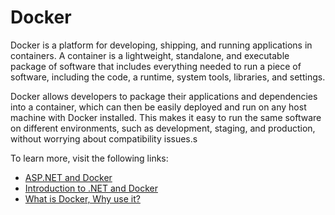 # Docker

Docker is a platform for developing, shipping, and running applications in containers. A container is a lightweight, standalone, and executable package of software that includes everything needed to run a piece of software, including the code, a runtime, system tools, libraries, and settings.

Docker allows developers to package their applications and dependencies into a container, which can then be easily deployed and run on any host machine with Docker installed. This makes it easy to run the same software on different environments, such as development, staging, and production, without worrying about compatibility issues.s

To learn more, visit the following links:

- [ASP.NET and Docker](https://www.tatvasoft.com/blog/asp-net-core-and-docker/)
- [Introduction to .NET and Docker](https://learn.microsoft.com/en-us/dotnet/core/docker/introduction)
- [What is Docker, Why use it?](https://www.youtube.com/watch?v=vmnvOITMoIg)